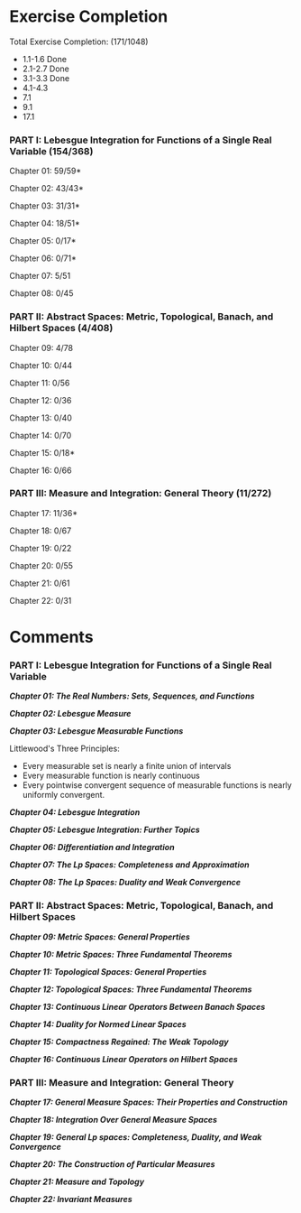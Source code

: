# Exercise Completion

Total Exercise Completion: (171/1048)
- 1.1-1.6 Done
- 2.1-2.7 Done
- 3.1-3.3 Done
- 4.1-4.3
-  7.1
- 9.1
- 17.1


### PART I: Lebesgue Integration for Functions of a Single Real Variable (154/368)

Chapter 01: 59/59*

Chapter 02: 43/43*

Chapter 03: 31/31*

Chapter 04: 18/51*

Chapter 05: 0/17*

Chapter 06: 0/71*

Chapter 07: 5/51

Chapter 08: 0/45


### PART II: Abstract Spaces: Metric, Topological, Banach, and Hilbert Spaces (4/408)

Chapter 09: 4/78

Chapter 10: 0/44

Chapter 11: 0/56

Chapter 12: 0/36

Chapter 13: 0/40

Chapter 14: 0/70

Chapter 15: 0/18*

Chapter 16: 0/66


### PART III: Measure and Integration: General Theory (11/272)

Chapter 17: 11/36*

Chapter 18: 0/67

Chapter 19: 0/22

Chapter 20: 0/55

Chapter 21: 0/61

Chapter 22: 0/31


# Comments

### PART I: Lebesgue Integration for Functions of a Single Real Variable

***Chapter 01: The Real Numbers: Sets, Sequences, and Functions***

***Chapter 02: Lebesgue Measure***

***Chapter 03: Lebesgue Measurable Functions***

Littlewood's Three Principles:
- Every measurable set is nearly a finite union of intervals
- Every measurable function is nearly continuous
- Every pointwise convergent sequence of measurable functions is nearly uniformly convergent.

***Chapter 04: Lebesgue Integration***

***Chapter 05: Lebesgue Integration: Further Topics***

***Chapter 06: Differentiation and Integration***

***Chapter 07: The Lp Spaces: Completeness and Approximation***

***Chapter 08: The Lp Spaces: Duality and Weak Convergence***


### PART II: Abstract Spaces: Metric, Topological, Banach, and Hilbert Spaces

***Chapter 09: Metric Spaces: General Properties***

***Chapter 10: Metric Spaces: Three Fundamental Theorems***

***Chapter 11: Topological Spaces: General Properties***

***Chapter 12: Topological Spaces: Three Fundamental Theorems***

***Chapter 13: Continuous Linear Operators Between Banach Spaces***

***Chapter 14: Duality for Normed Linear Spaces***

***Chapter 15: Compactness Regained: The Weak Topology***

***Chapter 16: Continuous Linear Operators on Hilbert Spaces***


### PART III: Measure and Integration: General Theory

***Chapter 17: General Measure Spaces: Their Properties and Construction***

***Chapter 18: Integration Over General Measure Spaces***

***Chapter 19: General Lp spaces: Completeness, Duality, and Weak Convergence***

***Chapter 20: The Construction of Particular Measures***

***Chapter 21: Measure and Topology***

***Chapter 22: Invariant Measures***

